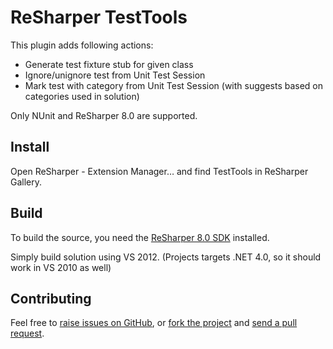 # ReSharper TestTools

This plugin adds following actions:

* Generate test fixture stub for given class
* Ignore/unignore test from Unit Test Session
* Mark test with category from Unit Test Session (with suggests based on categories used in solution)

Only NUnit and ReSharper 8.0 are supported.

## Install ##

Open ReSharper - Extension Manager&hellip; and find TestTools in ReSharper Gallery.

## Build ##

To build the source, you need the [ReSharper 8.0 SDK](http://confluence.jetbrains.com/display/ReSharper/ReSharper+8+EAP) installed.

Simply build solution using VS 2012. (Projects targets .NET 4.0, so it should work in VS 2010 as well)

## Contributing ##

Feel free to [raise issues on GitHub](https://github.com/kropp/ReSharper-TestTools/issues), or [fork the project](http://help.github.com/fork-a-repo/) and [send a pull request](http://help.github.com/send-pull-requests/).